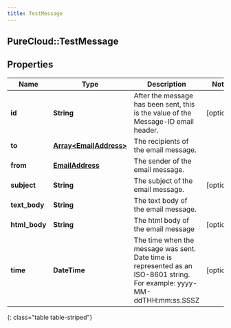 ```yaml
---
title: TestMessage
---
```

## PureCloud::TestMessage

## Properties

|Name | Type | Description | Notes|
|------------ | ------------- | ------------- | -------------|
| **id** | **String** | After the message has been sent, this is the value of the Message-ID email header. | [optional] |
| **to** | [**Array&lt;EmailAddress&gt;**](EmailAddress.html) | The recipients of the email message. | |
| **from** | [**EmailAddress**](EmailAddress.html) | The sender of the email message. | |
| **subject** | **String** | The subject of the email message. | [optional] |
| **text_body** | **String** | The text body of the email message. | |
| **html_body** | **String** | The html body of the email message | [optional] |
| **time** | **DateTime** | The time when the message was sent. Date time is represented as an ISO-8601 string. For example: yyyy-MM-ddTHH:mm:ss.SSSZ | [optional] |
{: class="table table-striped"}


